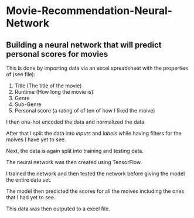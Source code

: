 # Movie-Recommendation-Neural-Network
## Building a neural network that will predict personal scores for movies

This is done by importing data via an excel spreadsheet with the properties of (see file):
1. Title (The title of the movie)
2. Runtime (How long the movie is)
3. Genre
4. Sub-Genre
5. Personal score (a rating of of ten of how I liked the moive)

I then one-hot encoded the data and normalized the data.

After that I split the data into *inputs* and *labels* while having filters for the moives I have yet to see.

Next, the data is again split into training and testing data.

The neural network was then created using TensorFlow. 

I trained the network and then tested the network before giving the model the entire data set. 

The model then predicted the scores for all the moives including the ones that I  had yet to see. 

This data was then outputed to a excel file. 
